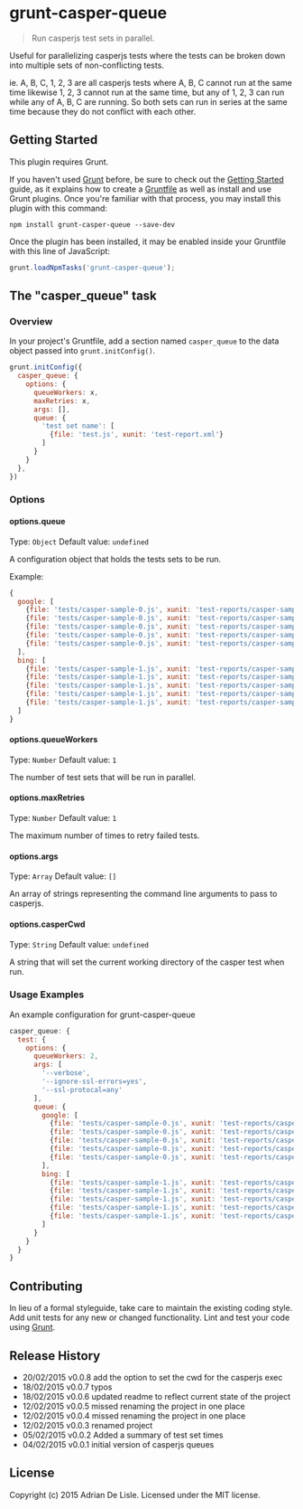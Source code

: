 # grunt-casper-queue

> Run casperjs test sets in parallel.

Useful for parallelizing casperjs tests where the tests can be broken down into multiple sets of non-conflicting tests.

ie. A, B, C, 1, 2, 3 are all casperjs tests where A, B, C cannot run at the same time likewise 1, 2, 3 cannot run at the same time, but any of 1, 2, 3 can run while any of A, B, C are running. 
So both sets can run in series at the same time because they do not conflict with each other.

## Getting Started
This plugin requires Grunt.

If you haven't used [Grunt](http://gruntjs.com/) before, be sure to check out the [Getting Started](http://gruntjs.com/getting-started) guide, as it explains how to create a [Gruntfile](http://gruntjs.com/sample-gruntfile) as well as install and use Grunt plugins. Once you're familiar with that process, you may install this plugin with this command:

```shell
npm install grunt-casper-queue --save-dev
```

Once the plugin has been installed, it may be enabled inside your Gruntfile with this line of JavaScript:

```js
grunt.loadNpmTasks('grunt-casper-queue');
```

## The "casper_queue" task

### Overview
In your project's Gruntfile, add a section named `casper_queue` to the data object passed into `grunt.initConfig()`.

```js
grunt.initConfig({
  casper_queue: {
    options: {
      queueWorkers: x,
      maxRetries: x,
      args: [],
      queue: {
        'test set name': [
          {file: 'test.js', xunit: 'test-report.xml'}
        ]
      }
    }
  },
})
```

### Options

#### options.queue
Type: `Object`
Default value: `undefined`

A configuration object that holds the tests sets to be run.

Example:

```js
{
  google: [
    {file: 'tests/casper-sample-0.js', xunit: 'test-reports/casper-sample-0-0.xml'},
    {file: 'tests/casper-sample-0.js', xunit: 'test-reports/casper-sample-0-1.xml'},
    {file: 'tests/casper-sample-0.js', xunit: 'test-reports/casper-sample-0-2.xml'},
    {file: 'tests/casper-sample-0.js', xunit: 'test-reports/casper-sample-0-3.xml'},
    {file: 'tests/casper-sample-0.js', xunit: 'test-reports/casper-sample-0-4.xml'}
  ],
  bing: [
    {file: 'tests/casper-sample-1.js', xunit: 'test-reports/casper-sample-1-0.xml'},
    {file: 'tests/casper-sample-1.js', xunit: 'test-reports/casper-sample-1-1.xml'},
    {file: 'tests/casper-sample-1.js', xunit: 'test-reports/casper-sample-1-2.xml'},
    {file: 'tests/casper-sample-1.js', xunit: 'test-reports/casper-sample-1-3.xml'},
    {file: 'tests/casper-sample-1.js', xunit: 'test-reports/casper-sample-1-4.xml'}
  ]
}
```

#### options.queueWorkers
Type: `Number`
Default value: `1`

The number of test sets that will be run in parallel.

#### options.maxRetries
Type: `Number`
Default value: `1`

The maximum number of times to retry failed tests.

#### options.args
Type: `Array`
Default value: `[]`

An array of strings representing the command line arguments to pass to casperjs.

#### options.casperCwd
Type: `String`
Default value: `undefined`

A string that will set the current working directory of the casper test when run.

### Usage Examples

An example configuration for grunt-casper-queue

```js
casper_queue: {
  test: {
    options: {
      queueWorkers: 2,
      args: [
        '--verbose',
        '--ignore-ssl-errors=yes',
        '--ssl-protocal=any'
      ],
      queue: {
        google: [
          {file: 'tests/casper-sample-0.js', xunit: 'test-reports/casper-sample-0-0.xml'},
          {file: 'tests/casper-sample-0.js', xunit: 'test-reports/casper-sample-0-1.xml'},
          {file: 'tests/casper-sample-0.js', xunit: 'test-reports/casper-sample-0-2.xml'},
          {file: 'tests/casper-sample-0.js', xunit: 'test-reports/casper-sample-0-3.xml'},
          {file: 'tests/casper-sample-0.js', xunit: 'test-reports/casper-sample-0-4.xml'}
        ],
        bing: [
          {file: 'tests/casper-sample-1.js', xunit: 'test-reports/casper-sample-1-0.xml'},
          {file: 'tests/casper-sample-1.js', xunit: 'test-reports/casper-sample-1-1.xml'},
          {file: 'tests/casper-sample-1.js', xunit: 'test-reports/casper-sample-1-2.xml'},
          {file: 'tests/casper-sample-1.js', xunit: 'test-reports/casper-sample-1-3.xml'},
          {file: 'tests/casper-sample-1.js', xunit: 'test-reports/casper-sample-1-4.xml'}
        ]
      }
    }
  }
}
```

## Contributing
In lieu of a formal styleguide, take care to maintain the existing coding style. Add unit tests for any new or changed functionality. Lint and test your code using [Grunt](http://gruntjs.com/).

## Release History
* 20/02/2015    v0.0.8    add the option to set the cwd for the casperjs exec
* 18/02/2015    v0.0.7    typos
* 18/02/2015    v0.0.6    updated readme to reflect current state of the project
* 12/02/2015    v0.0.5    missed renaming the project in one place
* 12/02/2015    v0.0.4    missed renaming the project in one place
* 12/02/2015    v0.0.3    renamed project
* 05/02/2015    v0.0.2    Added a summary of test set times
* 04/02/2015    v0.0.1    initial version of casperjs queues

## License
Copyright (c) 2015 Adrian De Lisle. Licensed under the MIT license.

